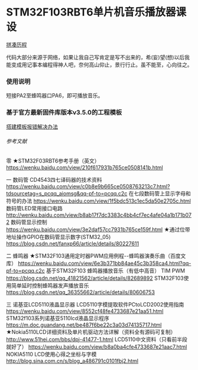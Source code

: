 # STM32F103RBT6单片机音乐播放器课设

[拼凑历程](./musicbeep/NOTE.txt)

代码大部分来源于网络，如果让我自己写肯定是写不出来的，希(妄)望(想)以后我能变成用记事本编程得神人吧，奈何高山仰止，景行行止。虽不能至，心向往之。

### 使用说明

短接PA2至蜂鸣器口PA6，即可播放音乐。

### 基于官方最新固件库版本v3.5.0的工程模板

[搭建模板报错解决办法](./musicbeep/基于v3.5.0搭建工程模板报错的解决办法.docx)





###### 参考文献

零	★STM32F03RBT6参考手册（英文）
https://wenku.baidu.com/view/210f617931b765ce0508141b.html

一	数码管
CD4543四七译码器的技术资料
https://wenku.baidu.com/view/c0b8e9b665ce0508763213c7.html?tdsourcetag=s_pcqq_aiomsg&qq-pf-to=pcqq.c2c
在七段数码管上显示字母和符号的办法
https://wenku.baidu.com/view/1f5bdc513c1ec5da50e2705c.html
数码管LED常用接口电路
http://wenku.baidu.com/view/b8ab17f7dc3383c4bb4cf7ec4afe04a1b171b072
数码管显示控制
https://wenku.baidu.com/view/3e2daf57cc7931b765ce159f.html
★通过位带地址操作GPIO在数码管显示数字(STM32_05)
https://blog.csdn.net/fanxp66/article/details/80227611

二	蜂鸣器
★STM32F103通用定时器PWM应用例程--蜂鸣器演奏乐曲（百度文库）
https://wenku.baidu.com/view/6e3b371bb84ae45c3b358ca4.html?qq-pf-to=pcqq.c2c
基于STM32F103 蜂鸣器播放音乐（有低中高音） TIM PWM
https://blog.csdn.net/qq_41821562/article/details/82689892
STM32F103使用简单延时控制蜂鸣器发声播放音乐 
https://blog.csdn.net/qq_36355662/article/details/80606753

三	诺基亚LCD5110液晶显示器
LCD5110字模提取软件PCtoLCD2002使用指南
https://wenku.baidu.com/view/8552cf48fe4733687e21aa51.html
STM32f103系列诺基亚5110lcd液晶显示程序
https://m.doc.guandang.net/be487f6be22c3a03d74135717.html
★Nokia5110LCD详细资料及单片机驱动方法详解（资料全有源码可复制）
http://www.51hei.com/bbs/dpj-41477-1.html
LCD5110中文资料（只看前半段就好了）
https://wenku.baidu.com/view/b8a0ba4cfe4733687e21aac7.html
NOKIA5110 LCD使用心得之坐标与字模
http://blog.sina.com.cn/s/blog_a486791c0101fbj2.html


